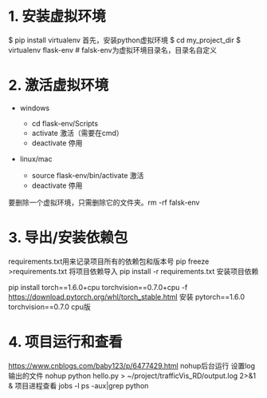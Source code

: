 # 1. 安装虚拟环境
$ pip install virtualenv
首先，安装python虚拟环境
$ cd my_project_dir
$ virtualenv flask-env # falsk-env为虚拟环境目录名，目录名自定义

# 2. 激活虚拟环境
- windows
  - cd flask-env/Scripts
  - activate 激活（需要在cmd）
  - deactivate  停用

- linux/mac
  - source flask-env/bin/activate 激活
  - deactivate 停用

要删除一个虚拟环境，只需删除它的文件夹。rm -rf falsk-env 

# 3. 导出/安装依赖包
requirements.txt用来记录项目所有的依赖包和版本号
pip freeze >requirements.txt
将项目依赖导入
pip install -r requirements.txt
安装项目依赖

pip install torch==1.6.0+cpu torchvision==0.7.0+cpu -f https://download.pytorch.org/whl/torch_stable.html
安装 pytorch==1.6.0 torchvision==0.7.0 cpu版


# 4. 项目运行和查看
https://www.cnblogs.com/baby123/p/6477429.html
nohup后台运行 设置log输出的文件
nohup python hello.py > ~/project/trafficVis_RD/output.log 2>&1 &
项目进程查看
jobs -l 
ps -aux|grep python 
